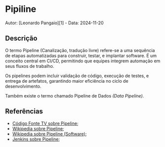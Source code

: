 # Pipiline

Autor: [Leonardo Pangaio][1] - Data: 2024-11-20

## Descrição

O termo Pipeline (Canalização, tradução livre) refere-se a uma sequência de etapas automatizadas para construir, testar, e implantar software. É um conceito central em CI/CD, permitindo que equipes integrem automação em seus fluxos de trabalho.

Os pipelines podem incluir validação de código, execução de testes, e entrega de artefatos, garantindo maior eficiência no ciclo de desenvolvimento.

Também existe o termo chamado Pipeline de Dados *(Data Pipeline)*.

## Referências

- [Código Fonte TV sobre Pipeline](https://youtu.be/AZtTd3pFVTY?si=cvgo2CC48K4MArkG);
- [Wikipedia sobre Pipeline](https://en.wikipedia.org/wiki/Pipeline_(computing));
- [Wikipedia sobre Pipeline (Software)](https://en.wikipedia.org/wiki/Pipeline_(software));
- [Jenkins sobre Pipeline](https://www.jenkins.io/doc/book/pipeline/);